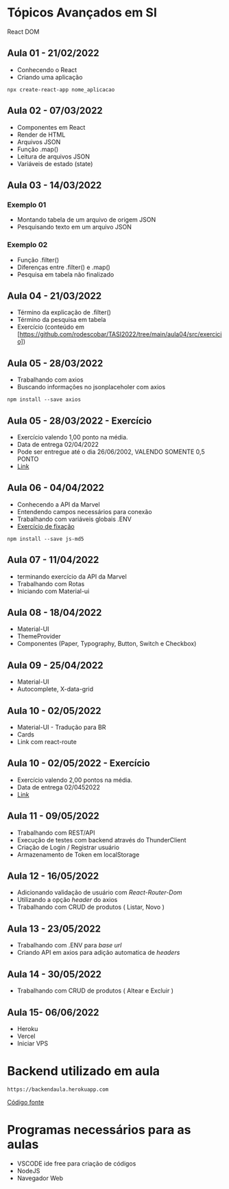 
# Tópicos Avançados em SI

React DOM

## Aula 01 - 21/02/2022
- Conhecendo o React
- Criando uma aplicação
```
npx create-react-app nome_aplicacao
```

## Aula 02 - 07/03/2022
- Componentes em React
- Render de HTML
- Arquivos JSON
- Função .map()
- Leitura de arquivos JSON
- Variáveis de estado (state)

## Aula 03 - 14/03/2022
### Exemplo 01
- Montando tabela de um arquivo de origem JSON
- Pesquisando texto em um arquivo JSON

### Exemplo 02
- Função .filter()
- Diferenças entre .filter() e .map()
- Pesquisa em tabela não finalizado

## Aula 04 - 21/03/2022
- Término da explicação de .filter()
- Término da pesquisa em tabela
- Exercício (conteúdo em [https://github.com/rodescobar/TASI2022/tree/main/aula04/src/exercicio])

## Aula 05 - 28/03/2022
- Trabalhando com axios
- Buscando informações no jsonplaceholer com axios

```
npm install --save axios
```

## Aula 05 - 28/03/2022 - Exercício
- Exercício valendo 1,00 ponto na média.
- Data de entrega 02/04/2022
- Pode ser entregue até o dia 26/06/2002, VALENDO SOMENTE 0,5 PONTO
- [Link](https://github.com/rodescobar/TASI2022/tree/main/aula05-Exercicio)

## Aula 06 - 04/04/2022
- Conhecendo a API da Marvel
- Entendendo campos necessários para conexão
- Trabalhando com variáveis globais .ENV
- [Exercício de fixação](https://github.com/rodescobar/TASI2022/tree/main/aula06)
```
npm install --save js-md5
```

## Aula 07 - 11/04/2022
- terminando exercício da API da Marvel
- Trabalhando com Rotas
- Iniciando com Material-ui

## Aula 08 - 18/04/2022
- Material-UI
- ThemeProvider
- Componentes (Paper, Typography, Button, Switch e Checkbox)

## Aula 09 - 25/04/2022
- Material-UI
- Autocomplete, X-data-grid

## Aula 10 - 02/05/2022
- Material-UI - Tradução para BR
- Cards
- Link com react-route

## Aula 10 - 02/05/2022 - Exercício
- Exercício valendo 2,00 pontos na média.
- Data de entrega 02/0452022
- [Link](https://github.com/rodescobar/TASI2022/tree/main/aula10-exercicio)

## Aula 11 - 09/05/2022
- Trabalhando com REST/API
- Execução de testes com backend através do ThunderClient
- Criação de Login / Registrar usuário
- Armazenamento de Token em localStorage

## Aula 12 - 16/05/2022
- Adicionando validação de usuário com *React-Router-Dom*
- Utilizando a opção *header* do axios
- Trabalhando com CRUD de produtos ( Listar, Novo )

## Aula 13 - 23/05/2022
- Trabalhando com .ENV para *base url*
- Criando API em axios para adição automatica de *headers*

## Aula 14 - 30/05/2022
- Trabalhando com CRUD de produtos ( Altear e Excluir )

## Aula 15- 06/06/2022
- Heroku
- Vercel
- Iniciar VPS


# Backend utilizado em aula
```http
https://backendaula.herokuapp.com
```
[Código fonte](https://github.com/rodescobar/backendAula)


# Programas necessários para as aulas
- VSCODE ide free para criação de códigos
- NodeJS
- Navegador Web
